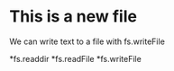 # This is a new file

We can write text to  a file with fs.writeFile

*fs.readdir
*fs.readFile
*fs.writeFile